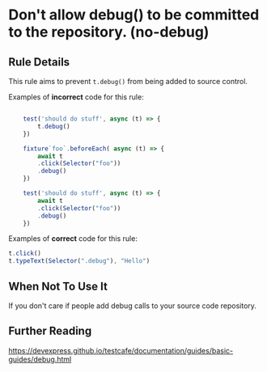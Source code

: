 # Don&#39;t allow debug() to be committed to the repository.  (no-debug)

## Rule Details

This rule aims to prevent `t.debug()` from being added to source control.

Examples of **incorrect** code for this rule:

```js

    test('should do stuff', async (t) => {
        t.debug()
    })

    fixture`foo`.beforeEach( async (t) => {
        await t
        .click(Selector("foo"))
        .debug()
    })

    test('should do stuff', async (t) => {
        await t
        .click(Selector("foo"))
        .debug()
    })
```

Examples of **correct** code for this rule:

```js
t.click()
t.typeText(Selector(".debug"), "Hello")

```

## When Not To Use It

If you don't care if people add debug calls to your source code repository.

## Further Reading

<https://devexpress.github.io/testcafe/documentation/guides/basic-guides/debug.html>
